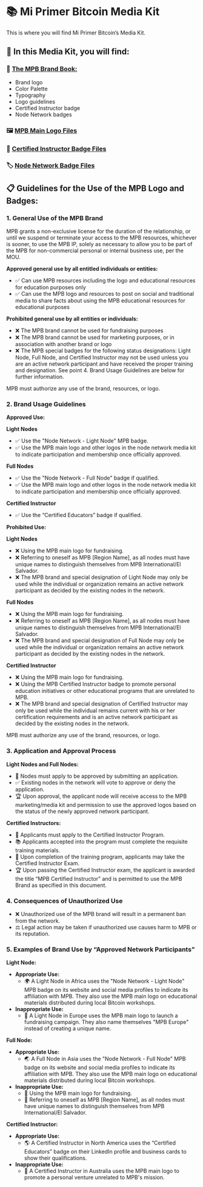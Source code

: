 # 📚 Mi Primer Bitcoin Media Kit

This is where you will find Mi Primer Bitcoin’s Media Kit.

## 📂 In this Media Kit, you will find:

### 📝 [The MPB Brand Book:](https://github.com/MyFirstBitcoin/Brand-Book/blob/main/My%20First%20Bitcoin%20-%20Brand%20Book.pdf)
- Brand logo
- Color Palette
- Typography
- Logo guidelines
- Certified Instructor badge
- Node Network badges

### 🖼️ [MPB Main Logo Files](https://github.com/MyFirstBitcoin/Brand-Book/tree/main/Logos)
### 🏅 [Certified Instructor Badge Files](https://github.com/MyFirstBitcoin/Brand-Book/tree/main/Badges/Certified%20Instructor)
### 🏷️ [Node Network Badge Files](https://github.com/MyFirstBitcoin/Brand-Book/tree/main/Badges/Nodes)

## 📋 Guidelines for the Use of the MPB Logo and Badges:

### 1. General Use of the MPB Brand
MPB grants a non-exclusive license for the duration of the relationship, or until we suspend or terminate your access to the MPB resources, whichever is sooner, to use the MPB IP, solely as necessary to allow you to be part of the MPB for non-commercial personal or internal business use, per the MOU.

**Approved general use by all entitled individuals or entities:**
- ✅ Can use MPB resources including the logo and educational resources for education purposes only
- ✅ Can use the MPB logo and resources to post on social and traditional media to share facts about using the MPB educational resources for educational purposes

**Prohibited general use by all entities or individuals:**
- ❌ The MPB brand cannot be used for fundraising purposes
- ❌ The MPB brand cannot be used for marketing purposes, or in association with another brand or logo
- ❌ The MPB special badges for the following status designations: Light Node, Full Node, and Certified Instructor may not be used unless you are an active network participant and have received the proper training and designation. See point 4. Brand Usage Guidelines are below for further information.

MPB must authorize any use of the brand, resources, or logo.

### 2. Brand Usage Guidelines

**Approved Use:**

**Light Nodes**
- ✅ Use the "Node Network - Light Node" MPB badge.
- ✅ Use the MPB main logo and other logos in the node network media kit to indicate participation and membership once officially approved.

**Full Nodes**
- ✅ Use the "Node Network - Full Node" badge if qualified.
- ✅ Use the MPB main logo and other logos in the node network media kit to indicate participation and membership once officially approved.

**Certified Instructor**
- ✅ Use the “Certified Educators” badge if qualified.

**Prohibited Use:**

**Light Nodes**
- ❌ Using the MPB main logo for fundraising.
- ❌ Referring to oneself as MPB [Region Name], as all nodes must have unique names to distinguish themselves from MPB International/El Salvador.
- ❌ The MPB brand and special designation of Light Node may only be used while the individual or organization remains an active network participant as decided by the existing nodes in the network.

**Full Nodes**
- ❌ Using the MPB main logo for fundraising.
- ❌ Referring to oneself as MPB [Region Name], as all nodes must have unique names to distinguish themselves from MPB International/El Salvador.
- ❌ The MPB brand and special designation of Full Node may only be used while the individual or organization remains an active network participant as decided by the existing nodes in the network.

**Certified Instructor**
- ❌ Using the MPB main logo for fundraising.
- ❌ Using the MPB Certified Instructor badge to promote personal education initiatives or other educational programs that are unrelated to MPB.
- ❌ The MPB brand and special designation of Certified Instructor may only be used while the individual remains current with his or her certification requirements and is an active network participant as decided by the existing nodes in the network.

MPB must authorize any use of the brand, resources, or logo.

### 3. Application and Approval Process

**Light Nodes and Full Nodes:**
- 📝 Nodes must apply to be approved by submitting an application.
- ✅ Existing nodes in the network will vote to approve or deny the application.
- 🏆 Upon approval, the applicant node will receive access to the MPB marketing/media kit and permission to use the approved logos based on the status of the newly approved network participant.

**Certified Instructors:**
- 📝 Applicants must apply to the Certified Instructor Program.
- 📚 Applicants accepted into the program must complete the requisite training materials.
- 📝 Upon completion of the training program, applicants may take the Certified Instructor Exam.
- 🏆 Upon passing the Certified Instructor exam, the applicant is awarded the title “MPB Certified Instructor” and is permitted to use the MPB Brand as specified in this document.

### 4. Consequences of Unauthorized Use
- ❌ Unauthorized use of the MPB brand will result in a permanent ban from the network.
- ⚖️ Legal action may be taken if unauthorized use causes harm to MPB or its reputation.

### 5. Examples of Brand Use by “Approved Network Participants”

**Light Node:**
- **Appropriate Use:**
  - 🌍 A Light Node in Africa uses the "Node Network - Light Node" MPB badge on its website and social media profiles to indicate its affiliation with MPB. They also use the MPB main logo on educational materials distributed during local Bitcoin workshops.
- **Inappropriate Use:**
  - 🚫 A Light Node in Europe uses the MPB main logo to launch a fundraising campaign. They also name themselves "MPB Europe" instead of creating a unique name.

**Full Node:**
- **Appropriate Use:**
  - 🌏 A Full Node in Asia uses the "Node Network - Full Node" MPB badge on its website and social media profiles to indicate its affiliation with MPB. They also use the MPB main logo on educational materials distributed during local Bitcoin workshops.
- **Inappropriate Use:**
  - 🚫 Using the MPB main logo for fundraising.
  - 🚫 Referring to oneself as MPB [Region Name], as all nodes must have unique names to distinguish themselves from MPB International/El Salvador.

**Certified Instructor:**
- **Appropriate Use:**
  - 🌎 A Certified Instructor in North America uses the “Certified Educators” badge on their LinkedIn profile and business cards to show their qualifications.
- **Inappropriate Use:**
  - 🚫 A Certified Instructor in Australia uses the MPB main logo to promote a personal venture unrelated to MPB's mission.
